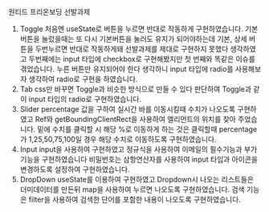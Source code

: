 원티드 프리온보딩 선발과제

1. Toggle
처음엔 useState로 버튼을 누르면 반대로 작동하게 구현하였습니다. 기본 버튼을 눌렀을때는 또 다시 기본버튼을 눌러도 유지가 되어야하는데 기본, 상세 버튼을 두번누르면 반대로 작동하게돼 선발과제를 제대로 구현하지 못했다 생각하였고 두번째에는 input 타입에 checkbox로 구현해봤지만 첫 번째와 똑같은 이슈를 겪었습니다.
누른 버튼만 유지되어야 한다 생각하니 input 타입에 radio를 사용해보자 생각하여 radio로 구현을 하였습니다.
2. Tab 
css만 바꾸면 Toggle과 비슷한 방식으로 만들 수 있다 판단하여 Toggle과 같이 input 타입의 radio로 구현하였습니다.
3. Slider
percentage 값을 구하여 실시간 바를 이동시킬때 수치가 나오도록 구현하였고 Ref와 getBoundingClientRect을 사용하여 엘리먼트의 위치를 찾아 주었습니다. 밑에 수치를 클릭할 시 해당 %로 이동하게 하는 것은 클릭할때 percentage가 1,25,50,75,100일 경우 해당 수치로 이동하도록 구현하였습니다.
4. Input
input을 사용하여 구현하였고 정규식을 사용하여 이메일의 필수기능과 부가기능을 구현하였습니다
비밀번호는 삼항연산자를 사용하여 input 타입과 아이콘을 변경하도록 설정하여 구현하였습니다.
5. DropDown 
useState를 이용하여 구현하였고 Dropdown시 나오는 리스트들은 더미데이터를 만든뒤 map을 사용하여 누르면 나오도록 구현하였습니다.
검색 기능은 filter을 사용하여 검색한 단어를 포함한 내용이 나오도록 구현하였습니다.


